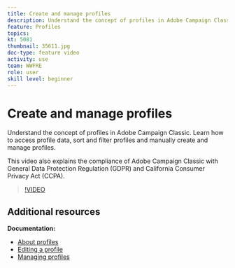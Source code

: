 ```yaml
---
title: Create and manage profiles
description: Understand the concept of profiles in Adobe Campaign Classic. Learn how to access profile data, sort and filter profiles and manually create and manage profiles. This video also explains the compliance of Adobe Campaign Classic with General Data Protection Regulation (GDPR) and California Consumer Privacy Act (CCPA).
feature: Profiles
topics: 
kt: 5081
thumbnail: 35611.jpg
doc-type: feature video
activity: use
team: WWFRE
role: user
skill level: beginner
---
```


# Create and manage profiles

Understand the concept of profiles in Adobe Campaign Classic. Learn how to access profile data, sort and filter profiles and manually create and manage profiles.

This video also explains the compliance of Adobe Campaign Classic with General Data Protection Regulation (GDPR) and California Consumer Privacy Act (CCPA).

>[!VIDEO](https://video.tv.adobe.com/v/35611?quality=12)

## Additional resources

**Documentation:**

* [About profiles](https://docs.adobe.com/content/help/en/campaign-classic/using/getting-started/profile-management/about-profiles.html)
* [Editing a profile](https://docs.adobe.com/content/help/en/campaign-classic/using/getting-started/profile-management/editing-a-profile.html)
* [Managing profiles](https://docs.adobe.com/content/help/en/campaign-classic/using/getting-started/profile-management/adding-profiles.html)
